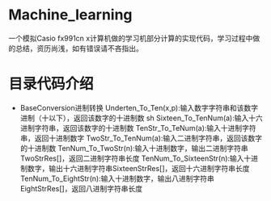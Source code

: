 # Machine_learning
一个模拟Casio fx991cn x计算机做的学习机部分计算的实现代码，学习过程中做的总结，资历尚浅，如有错误请不吝指出。

# 目录代码介绍
- BaseConversion进制转换
   Underten_To_Ten(x,p):输入数字字符串和该数字进制（十以下），返回该数字的十进制数
   sh
   Sixteen_To_TenNum(a):输入十六进制字符串，返回该数字的十进制数
   TenStr_To_TeNum(a):输入十进制字符串，返回十进制数字
   TwoStr_To_TenNum(a):输入二进制字符串，返回该数字的十进制数
   TenNum_To_TwoStr(n):输入十进制数字，输出二进制字符串TwoStrRes[]，返回二进制字符串长度
   TenNum_To_SixteenStr(n):输入十进制数字，输出十六进制字符串SixteenStrRes[]，返回十六进制字符串长度
   TenNum_To_EightStr(n):输入十进制数字，输出八进制字符串EightStrRes[]，返回八进制字符串长度
